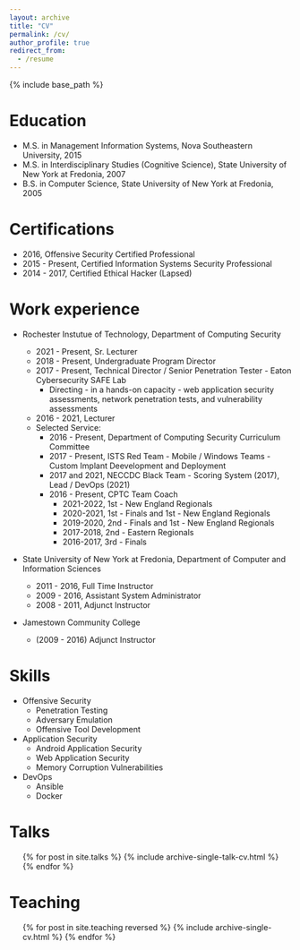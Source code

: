 ```yaml
---
layout: archive
title: "CV"
permalink: /cv/
author_profile: true
redirect_from:
  - /resume
---
```


{% include base_path %}

Education
======
* M.S. in Management Information Systems, Nova Southeastern University, 2015
* M.S. in Interdisciplinary Studies (Cognitive Science), State University of New York at Fredonia, 2007
* B.S. in Computer Science, State University of New York at Fredonia, 2005

Certifications
======
* 2016,  Offensive Security Certified Professional
* 2015 - Present, Certified Information Systems Security Professional
* 2014 - 2017, Certified Ethical Hacker (Lapsed)

Work experience
======
* Rochester Instutue of Technology, Department of Computing Security
  * 2021 - Present, Sr. Lecturer
  * 2018 - Present, Undergraduate Program Director
  * 2017 - Present, Technical Director / Senior Penetration Tester - Eaton Cybersecurity SAFE Lab
    * Directing - in a hands-on capacity - web application security assessments, network penetration tests, and vulnerability assessments  
  * 2016 - 2021, Lecturer
  * Selected Service:
    * 2016 - Present, Department of Computing Security Curriculum Committee
    * 2017 - Present, ISTS Red Team - Mobile / Windows Teams - Custom Implant Deevelopment and Deployment
    * 2017 and 2021, NECCDC Black Team - Scoring System (2017), Lead / DevOps (2021)
    * 2016 - Present, CPTC Team Coach
      * 2021-2022, 1st - New England Regionals
      * 2020-2021, 1st - Finals and 1st - New England Regionals  
      * 2019-2020, 2nd - Finals and 1st - New England Regionals
      * 2017-2018, 2nd - Eastern Regionals
      * 2016-2017, 3rd - Finals


* State University of New York at Fredonia, Department of Computer and Information Sciences
  * 2011 - 2016, Full Time Instructor
  * 2009 - 2016, Assistant System Administrator
  * 2008 - 2011, Adjunct Instructor

* Jamestown Community College
  * (2009 - 2016) Adjunct Instructor
  
Skills
======
* Offensive Security
  * Penetration Testing
  * Adversary Emulation
  * Offensive Tool Development
* Application Security
  * Android Application Security
  * Web Application Security
  * Memory Corruption Vulnerabilities
* DevOps
  * Ansible
  * Docker



  
Talks
======
  <ul>{% for post in site.talks %}
    {% include archive-single-talk-cv.html %}
  {% endfor %}</ul>
  
Teaching
======
  <ul>{% for post in site.teaching reversed %}
    {% include archive-single-cv.html %}
  {% endfor %}</ul>
  
